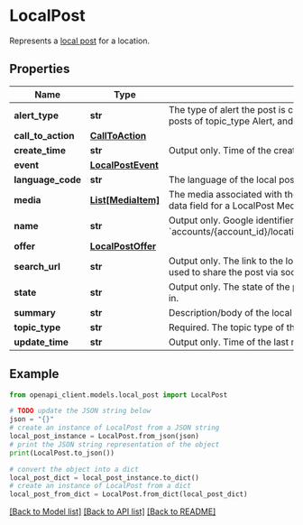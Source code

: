 # LocalPost

Represents a [local post](https://support.google.com/business/answer/7662907) for a location.

## Properties

Name | Type | Description | Notes
------------ | ------------- | ------------- | -------------
**alert_type** | **str** | The type of alert the post is created for. This field is only applicable for posts of topic_type Alert, and behaves as a sub-type of Alerts. | [optional] 
**call_to_action** | [**CallToAction**](CallToAction.md) |  | [optional] 
**create_time** | **str** | Output only. Time of the creation of the post. | [optional] 
**event** | [**LocalPostEvent**](LocalPostEvent.md) |  | [optional] 
**language_code** | **str** | The language of the local post. | [optional] 
**media** | [**List[MediaItem]**](MediaItem.md) | The media associated with the post. source_url is the only supported data field for a LocalPost MediaItem. | [optional] 
**name** | **str** | Output only. Google identifier for this local post in the form: &#x60;accounts/{account_id}/locations/{location_id}/localPosts/{local_post_id}&#x60; | [optional] 
**offer** | [**LocalPostOffer**](LocalPostOffer.md) |  | [optional] 
**search_url** | **str** | Output only. The link to the local post in Google search. This link can be used to share the post via social media, email, text, etc. | [optional] 
**state** | **str** | Output only. The state of the post, indicating what part of its lifecycle it is in. | [optional] 
**summary** | **str** | Description/body of the local post. | [optional] 
**topic_type** | **str** | Required. The topic type of the post: standard, event, offer, or alert. | [optional] 
**update_time** | **str** | Output only. Time of the last modification of the post made by the user. | [optional] 

## Example

```python
from openapi_client.models.local_post import LocalPost

# TODO update the JSON string below
json = "{}"
# create an instance of LocalPost from a JSON string
local_post_instance = LocalPost.from_json(json)
# print the JSON string representation of the object
print(LocalPost.to_json())

# convert the object into a dict
local_post_dict = local_post_instance.to_dict()
# create an instance of LocalPost from a dict
local_post_from_dict = LocalPost.from_dict(local_post_dict)
```
[[Back to Model list]](../README.md#documentation-for-models) [[Back to API list]](../README.md#documentation-for-api-endpoints) [[Back to README]](../README.md)


